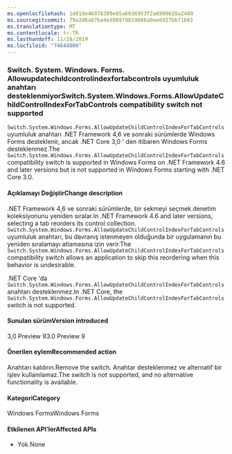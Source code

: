 ```yaml
---
ms.openlocfilehash: 1d01de4b978309e05a6036953f2a6909628a2480
ms.sourcegitcommit: 79a2d6a07ba4ed08979819666a0ee6927bbf1b01
ms.translationtype: MT
ms.contentlocale: tr-TR
ms.lasthandoff: 11/28/2019
ms.locfileid: "74644000"
---
```

### <a name="switchsystemwindowsformsallowupdatechildcontrolindexfortabcontrols-compatibility-switch-not-supported"></a><span data-ttu-id="82fda-101">Switch. System. Windows. Forms. Allowupdatechıldcontrolindexfortabcontrols uyumluluk anahtarı desteklenmiyor</span><span class="sxs-lookup"><span data-stu-id="82fda-101">Switch.System.Windows.Forms.AllowUpdateChildControlIndexForTabControls compatibility switch not supported</span></span>

<span data-ttu-id="82fda-102">`Switch.System.Windows.Forms.AllowUpdateChildControlIndexForTabControls` uyumluluk anahtarı .NET Framework 4,6 ve sonraki sürümlerde Windows Forms desteklenir, ancak .NET Core 3,0 ' den itibaren Windows Forms desteklenmez.</span><span class="sxs-lookup"><span data-stu-id="82fda-102">The `Switch.System.Windows.Forms.AllowUpdateChildControlIndexForTabControls` compatibility switch is supported in Windows Forms on .NET Framework 4.6 and later versions but is not supported in Windows Forms starting with .NET Core 3.0.</span></span>

#### <a name="change-description"></a><span data-ttu-id="82fda-103">Açıklamayı Değiştir</span><span class="sxs-lookup"><span data-stu-id="82fda-103">Change description</span></span>

<span data-ttu-id="82fda-104">.NET Framework 4,6 ve sonraki sürümlerde, bir sekmeyi seçmek denetim koleksiyonunu yeniden sıralar.</span><span class="sxs-lookup"><span data-stu-id="82fda-104">In .NET Framework 4.6 and later versions, selecting a tab reorders its control collection.</span></span> <span data-ttu-id="82fda-105">`Switch.System.Windows.Forms.AllowUpdateChildControlIndexForTabControls` uyumluluk anahtarı, bu davranış istenmeyen olduğunda bir uygulamanın bu yeniden sıralamayı atlamasına izin verir.</span><span class="sxs-lookup"><span data-stu-id="82fda-105">The `Switch.System.Windows.Forms.AllowUpdateChildControlIndexForTabControls` compatibility switch allows an application to skip this reordering when this behavior is undesirable.</span></span>

<span data-ttu-id="82fda-106">.NET Core 'da `Switch.System.Windows.Forms.AllowUpdateChildControlIndexForTabControls` anahtarı desteklenmez.</span><span class="sxs-lookup"><span data-stu-id="82fda-106">In .NET Core, the `Switch.System.Windows.Forms.AllowUpdateChildControlIndexForTabControls` switch is not supported.</span></span>

#### <a name="version-introduced"></a><span data-ttu-id="82fda-107">Sunulan sürüm</span><span class="sxs-lookup"><span data-stu-id="82fda-107">Version introduced</span></span>

<span data-ttu-id="82fda-108">3,0 Preview 9</span><span class="sxs-lookup"><span data-stu-id="82fda-108">3.0 Preview 9</span></span>

#### <a name="recommended-action"></a><span data-ttu-id="82fda-109">Önerilen eylem</span><span class="sxs-lookup"><span data-stu-id="82fda-109">Recommended action</span></span>

<span data-ttu-id="82fda-110">Anahtarı kaldırın.</span><span class="sxs-lookup"><span data-stu-id="82fda-110">Remove the switch.</span></span> <span data-ttu-id="82fda-111">Anahtar desteklenmez ve alternatif bir işlev kullanılamaz.</span><span class="sxs-lookup"><span data-stu-id="82fda-111">The switch is not supported, and no alternative functionality is available.</span></span>

#### <a name="category"></a><span data-ttu-id="82fda-112">Kategori</span><span class="sxs-lookup"><span data-stu-id="82fda-112">Category</span></span>

<span data-ttu-id="82fda-113">Windows Forms</span><span class="sxs-lookup"><span data-stu-id="82fda-113">Windows Forms</span></span>

#### <a name="affected-apis"></a><span data-ttu-id="82fda-114">Etkilenen API’ler</span><span class="sxs-lookup"><span data-stu-id="82fda-114">Affected APIs</span></span>

- <span data-ttu-id="82fda-115">Yok.</span><span class="sxs-lookup"><span data-stu-id="82fda-115">None</span></span>

<!-- 

### Affected APIs

- Not detectable via API analysis

-->
